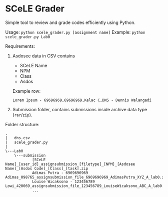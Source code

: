 # SCeLE Grader
Simple tool to review and grade codes efficiently using Python.

Usage: `python scele_grader.py [assignment name]`
Example: `python scele_grader.py Lab0`

Requirements:
1. Asdosee data in CSV contains
    - SCeLE Name
    - NPM
    - Class
    - Asdos  

    Example row:
    ```
    Lorem Ipsum - 69696969,69696969,Kelac C,DNS - Dennis Walangadi
    ```
2. Submission folder, contains submissions inside archive data type (`rar`/`zip`).

Folder structure:
```
.
|   dns.csv
|   scele_grader.py
|   
\---Lab0
    \---submission
            [SCeLE Name]_[user_id]_assignsubmission_[filetype]_[NPM]_[Asdosee Name]_[Asdos Code]_[Class]_[task].zip
            Adimas Putra - 6969696969 Adimas_098765_assignsubmission_file_6969696969_AdimasPutra_XYZ_A_lab0.zip
            Louise Wicaksono - 123456789 Lowi_420069_assignsubmission_file_123456789_LouiseWicaksono_ABC_A_lab0.zip
            ...
            
```